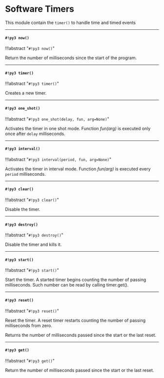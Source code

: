 # Software Timers

This module contain the `timer()` to handle time and timed events


---
#### `#!py3 now()`

!!!abstract "`#!py3 now()`"

Return the number of milliseconds since the start of the program.


---
#### `#!py3 timer()`

!!!abstract "`#!py3 timer()`"

Creates a new timer.


---
#### `#!py3 one_shot()`

!!!abstract "`#!py3 one_shot(delay, fun, arg=None)`"

Activates the timer in one shot mode. Function *fun(arg)* is executed only once after ```delay``` milliseconds.


---
#### `#!py3 interval()`

!!!abstract "`#!py3 interval(period, fun, arg=None)`"

Activates the timer in interval mode. Function *fun(arg)* is executed every ```period``` milliseconds.


---
#### `#!py3 clear()`

!!!abstract "`#!py3 clear()`"

Disable the timer.


---
#### `#!py3 destroy()`

!!!abstract "`#!py3 destroy()`"

Disable the timer and kills it.


---
#### `#!py3 start()`

!!!abstract "`#!py3 start()`"

Start the timer. A started timer begins counting the number of passing milliseconds. Such number can be read by calling
timer.get().


---
#### `#!py3 reset()`

!!!abstract "`#!py3 reset()`"

Reset the timer. A reset timer restarts counting the number of passing milliseconds from zero.

Returns the number of milliseconds passed since the start or the last reset.


---
#### `#!py3 get()`

!!!abstract "`#!py3 get()`"

Return the number of milliseconds passed since the start or the last reset.
